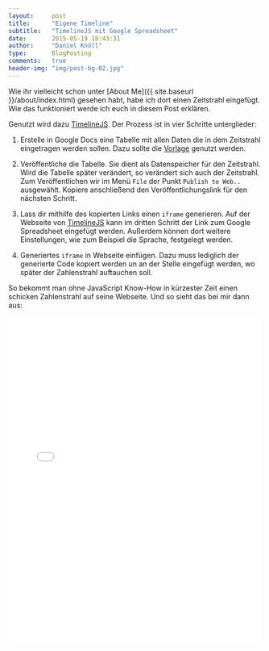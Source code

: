 ```yaml
---
layout: 	post
title:  	"Eigene Timeline"
subtitle:   "TimelineJS mit Google Spreadsheet"
date:   	2015-05-19 18:43:31
author:     "Daniel Knöll"
type:       BlogPosting
comments:   true
header-img: "img/post-bg-02.jpg"
---
```


Wie ihr vielleicht schon unter [About Me]({{ site.baseurl }}/about/index.html) gesehen habt, habe ich dort einen Zeitstrahl eingefügt. Wie das funktioniert werde ich euch in diesem Post erklären. 


Genutzt wird dazu [TimelineJS](http://timeline.knightlab.com/). Der Prozess ist in vier Schritte unterglieder:


1. Erstelle in Google Docs eine Tabelle mit allen Daten die in dem Zeitstrahl eingetragen werden sollen. 
Dazu sollte die [Vorlage](https://drive.google.com/previewtemplate?id=0AppSVxABhnltdEhzQjQ4MlpOaldjTmZLclQxQWFTOUE&mode=public) genutzt werden.

2. Veröffentliche die Tabelle. Sie dient als Datenspeicher für den Zeitstrahl. Wird die Tabelle später verändert, so 
verändert sich auch der Zeitstrahl. Zum Veröffentlichen wir im Menü `File` der Punkt `Publish to Web..` ausgewählt. 
Kopiere anschließend den Veröffentlichungslink für den nächsten Schritt.

3. Lass dir mithilfe des kopierten Links einen `iframe` generieren. Auf der Webseite von 
[TimelineJS](http://timeline.knightlab.com/) kann im dritten Schritt der Link zum Google Spreadsheet eingefügt werden. 
Außerdem können dort weitere Einstellungen, wie zum Beispiel die Sprache, festgelegt werden.

4. Generiertes `iframe` in Webseite einfügen. Dazu muss lediglich der generierte Code kopiert werden un an der Stelle 
eingefügt werden, wo später der Zahlenstrahl auftauchen soll. 

So bekommt man ohne JavaScript Know-How in kürzester Zeit einen schicken Zahlenstrahl auf seine Webseite. Und so sieht das bei mir dann aus:

<iframe src='//cdn.knightlab.com/libs/timeline/latest/embed/index.html?source=0AikQUO1MvdBodFVMdHVhSE1oaWY0N3JCVThjeW5FbGc&font=Bevan-PotanoSans&maptype=osm&lang=de&start_at_end=true&height=650' width='100%' height='650' frameborder='0'></iframe>
